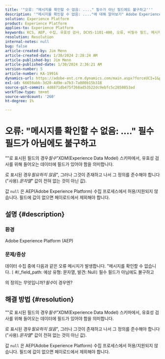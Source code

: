```yaml
---
title: '"오류: "메시지를 확인할 수 없음: ...." 필수가 아닌 필드에도 불구하고'''
description: '"메시지를 확인할 수 없음: ...."에 대해 알아보기" Adobe Experience Platform의 비필수 필드 오류에도 불구하고'''
solution: Experience Platform
product: Experience Platform
applies-to: Experience Platform
keywords: KCS, AEP, 수집, 유효성 검사, DCVS-1101-400, 오류, 비필수 필드, 메시지의 유효성을 검사할 수 없음, FAQ, Adobe Experience Platform
resolution: Resolution
internal-notes: null
bug: false
article-created-by: Jim Menn
article-created-date: 1/30/2024 2:28:24 AM
article-published-by: Jim Menn
article-published-date: 1/30/2024 2:36:21 AM
version-number: 5
article-number: KA-19916
dynamics-url: https://adobe-ent.crm.dynamics.com/main.aspx?forceUCI=1&pagetype=entityrecord&etn=knowledgearticle&id=c08bfe39-17bf-ee11-9079-6045bd006268
exl-id: 66659abb-3d20-4d9e-a7b3-7a800b15b318
source-git-commit: 4d8871db475f268ad53522dc9ebfc5c2850853ad
workflow-type: tm+mt
source-wordcount: '260'
ht-degree: 1%

---
```


# 오류: &quot;메시지를 확인할 수 없음: ....&quot; 필수 필드가 아님에도 불구하고


&quot;&quot;로 표시된 필드의 경우&#x200B;*필수*&quot;XDM(Experience Data Model) 스키마에서, 유효성 검사를 위해 들어오는 데이터에 필드가 있어야 함을 의미합니다.

로 표시된 경우&#x200B;*필요하지 않음*&quot;, 그러나 그것이 존재하고 나서 그 정의를 준수해야 합니다(&quot;사용).*문자열*&quot;<b> </b>값이 전혀 없는 것이 아닌 값).

값 `null` 은 AEP(Adobe Experience Platform) 수집 프로세스에서 허용/지원되지 않습니다. 필드에 값이 없으면 페이로드에서 제외해야 합니다.

## 설명 {#description}


### <b>환경</b>

Adobe Experience Platform (AEP)



### <b>문제/증상</b>

데이터 수집 중에 다음과 같은 오류 메시지가 발생합니다. &quot;메시지를 확인할 수 없습니다. `[` #/_field_path: 예상 유형: 문자열, 발견: Null`]` 필수 필드가 아님에도 불구하고

의 정의는 무엇입니까?*필수*&#x200B;이 경우엔?


## 해결 방법 {#resolution}


&quot;&quot;로 표시된 필드의 경우&#x200B;*필수*&quot;XDM(Experience Data Model) 스키마에서, 유효성 검사를 위해 들어오는 데이터에 필드가 있어야 함을 의미합니다.

로 표시된 경우&#x200B;*필요하지 않음*&quot;, 그러나 그것이 존재하고 나서 그 정의를 준수해야 합니다(&quot;사용).*문자열*&quot;<b> </b>값이 전혀 없는 것이 아닌 값).

값 `null` 은 AEP(Adobe Experience Platform) 수집 프로세스에서 허용/지원되지 않습니다. 필드에 값이 없으면 페이로드에서 제외해야 합니다.
